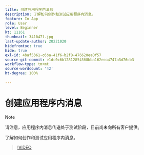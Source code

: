 ```yaml
---
title: 创建应用程序内消息
description: 了解如何创作和测试应用程序内消息。
feature: In App
role: User
level: Beginner
kt: 11161
thumbnail: 3410471.jpg
last-update-author: 20221020
hidefromtoc: true
hide: true
exl-id: 4baf5361-c6ba-41f6-b2f8-476620ea0f57
source-git-commit: e1dc0c6b12812854368bba162eea4747a3d76db3
workflow-type: tm+mt
source-wordcount: '42'
ht-degree: 100%

---
```


# 创建应用程序内消息

>[!NOTE]
> 
> 请注意，应用程序内消息传送处于测试阶段，目前尚未向所有客户提供。

了解如何创作和测试应用程序内消息。

>[!VIDEO](https://video.tv.adobe.com/v/3410471?quality=12&learn=on)

